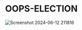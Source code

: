 # OOPS-ELECTION
![Screenshot 2024-06-12 211816](https://github.com/user-attachments/assets/b0c020d0-1041-4971-9ee7-414b8dabc582)
